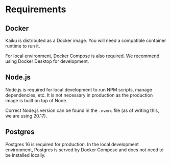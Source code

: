 # Requirements

## Docker

Kaiku is distributed as a Docker image. You will need a compatible container runtime to run it.

For local environment, Docker Compose is also required. We recommend using Docker Desktop for
development.

## Node.js

Node.js is required for local development to run NPM scripts, manage dependencies, etc. It is not
necessary in production as the production image is built on top of Node.

Correct Node.js version can be found in the `.nvmrc` file (as of writing this, we are using 20.17).

## Postgres

Postgres 16 is required for production. In the local development environment, Postgres is served by
Docker Compose and does not need to be installed locally.
